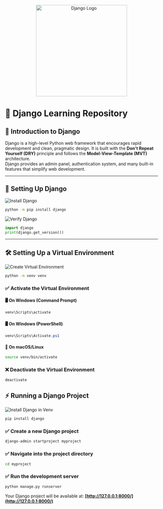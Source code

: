 <p align="center">
  <img src="https://upload.wikimedia.org/wikipedia/commons/7/75/Django_logo.svg" width="300" alt="Django Logo">
</p>

# 🚀 Django Learning Repository

## 📌 Introduction to Django  
Django is a high-level Python web framework that encourages rapid development and clean, pragmatic design. It is built with the **Don't Repeat Yourself (DRY)** principle and follows the **Model-View-Template (MVT)** architecture.  
Django provides an admin panel, authentication system, and many built-in features that simplify web development.

---

## 🔧 Setting Up Django  

![Install Django](https://img.shields.io/badge/Install%20Django-green?style=for-the-badge&logo=python)  
```bash
python -m pip install django
```
  
![Verify Django](https://img.shields.io/badge/Verify%20Django-blue?style=for-the-badge&logo=python)  
```python
import django
print(django.get_version())
```

---

## 🛠 Setting Up a Virtual Environment  

![Create Virtual Environment](https://img.shields.io/badge/Create%20Venv-orange?style=for-the-badge&logo=python)  
```bash
python -m venv venv
```

### ✅ Activate the Virtual Environment  

#### 🖥️ On Windows (Command Prompt)  
```cmd
venv\Scripts\activate
```

#### 🖥️ On Windows (PowerShell)  
```powershell
venv\Scripts\Activate.ps1
```

#### 🍏 On macOS/Linux  
```bash
source venv/bin/activate
```

### ❌ Deactivate the Virtual Environment  
```bash
deactivate
```


## ⚡ Running a Django Project  

  
![Install Django in Venv](https://img.shields.io/badge/Install%20Django%20inside%20Venv-purple?style=for-the-badge&logo=python)  
```bash
pip install django
```

### ✅ Create a new Django project  
```bash
django-admin startproject myproject
```

### ✅ Navigate into the project directory  
```bash
cd myproject
```

### ✅ Run the development server  
```bash
python manage.py runserver
```

Your Django project will be available at: **[http://127.0.0.1:8000/](http://127.0.0.1:8000/)**  
